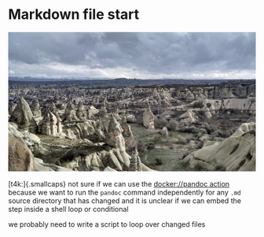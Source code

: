# Markdown file start

![pandoc unfortunately uses the same string for img alt attributes and figcaption elements](image.jpg "Göreme Historical National Park and the Rock Sites of Cappadocia")

[t4k:]{.smallcaps} not sure if we can use the [docker://pandoc action](https://github.com/pandoc/pandoc-action-example) because we want to run the `pandoc` command independently for any `.md` source directory that has changed and it is unclear if we can embed the step inside a shell loop or conditional

we probably need to write a script to loop over changed files
